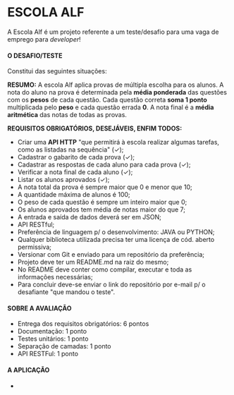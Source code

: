# ESCOLA ALF

A Escola Alf é um projeto referente a um teste/desafio para uma vaga de emprego para *developer*!

#### O DESAFIO/TESTE

Constitui das seguintes situações:

**RESUMO:** A escola Alf aplica provas de múltipla escolha para os alunos. A nota do
aluno na prova é determinada pela **média ponderada** das questões com os
**pesos** de cada questão. Cada questão correta **soma 1 ponto** multiplicada pelo
**peso** e cada questão errada **0**. A nota final é a **média aritmética** das notas de
todas as provas. 

**REQUISITOS OBRIGATÓRIOS, DESEJÁVEIS, ENFIM TODOS:**

- Criar uma **API HTTP** "que permitirá à escola realizar algumas tarefas, como as listadas na sequência" (✓);
- Cadastrar o gabarito de cada prova (✓);
- Cadastrar as respostas de cada aluno para cada prova (✓);
- Verificar a nota final de cada aluno (✓);
- Listar os alunos aprovados (✓);
- A nota total da prova é sempre maior que 0 e menor que 10;
- A quantidade máxima de alunos é 100;
- O peso de cada questão é sempre um inteiro maior que 0;
- Os alunos aprovados tem média de notas maior do que 7;
- A entrada e saída de dados deverá ser em JSON;
- API RESTful;
- Preferência de linguagem p/ o desenvolvimento: JAVA ou PYTHON;
- Qualquer biblioteca utilizada precisa ter uma licença de cód. aberto permissiva;
- Versionar com Git e enviado para um repositório da preferência;
- Projeto deve ter um README.md na raiz do mesmo;
- No README deve conter como compilar, executar e toda as informações necessárias;
- Para concluir deve-se enviar o link do repositório por e-mail p/ o desafiante "que mandou o teste".

#### SOBRE A AVALIAÇÃO

- Entrega dos requisitos obrigatórios: 6 pontos
- Documentação: 1 ponto
- Testes unitários: 1 ponto
- Separação de camadas: 1 ponto
- API RESTFul: 1 ponto

#### A APLICAÇÃO

- 
